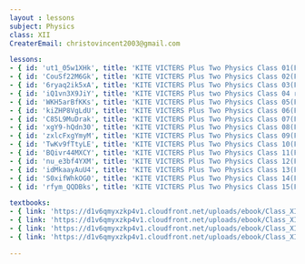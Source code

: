 ```yaml
--- 
layout : lessons 
subject: Physics
class: XII
CreaterEmail: christovincent2003@gmail.com

lessons:
- { id: 'ut1_05w1XHk', title: 'KITE VICTERS Plus Two Physics Class 01(First Bell-ഫസ്റ്റ് ബെല്‍)' }
- { id: 'CouSf22M6Gk', title: 'KITE VICTERS Plus Two Physics Class 02(First Bell-ഫസ്റ്റ് ബെല്‍)' }
- { id: '6ryaq2ik5xA', title: 'KITE VICTERS Plus Two Physics Class 03(First Bell-ഫസ്റ്റ് ബെല്‍)' }
- { id: 'iQ1vn3X9JiY', title: 'KITE VICTERS Plus two Physics Class 04 reload(First Bell-ഫസ്റ്റ് ബെല്‍)' }
- { id: 'WKH5arBfKKs', title: 'KITE VICTERS Plus Two Physics Class 05(First Bell-ഫസ്റ്റ് ബെല്‍)' }
- { id: 'kiZHP8VgLdU', title: 'KITE VICTERS Plus Two Physics Class 06(First Bell-ഫസ്റ്റ് ബെല്‍)' }
- { id: 'C85L9MuDrak', title: 'KITE VICTERS Plus Two Physics Class 07(First Bell-ഫസ്റ്റ് ബെല്‍)' }
- { id: 'xgY9-hQdn30', title: 'KITE VICTERS Plus Two Physics Class 08(First Bell-ഫസ്റ്റ് ബെല്‍)' }
- { id: 'zxlcFxgYmyM', title: 'KITE VICTERS Plus Two Physics Class 09(First Bell-ഫസ്റ്റ് ബെല്‍)' }
- { id: 'TwKv9fTtyLE', title: 'KITE VICTERS Plus Two Physics Class 10(First Bell-ഫസ്റ്റ് ബെല്‍)' }
- { id: 'BQivr44MXCY', title: 'KITE VICTERS Plus Two Physics Class 11(First Bell-ഫസ്റ്റ് ബെല്‍)' }
- { id: 'nu_e3bf4YXM', title: 'KITE VICTERS Plus Two Physics Class 12(First Bell-ഫസ്റ്റ് ബെല്‍)' }
- { id: 'idMkaayAuU4', title: 'KITE VICTERS Plus Two Physics Class 13(First Bell-ഫസ്റ്റ് ബെല്‍)' }
- { id: 'S0xifWhkOG0', title: 'KITE VICTERS Plus Two Physics Class 14(First Bell-ഫസ്റ്റ് ബെല്‍)' }
- { id: 'rfym_QQDBks', title: 'KITE VICTERS Plus Two Physics Class 15(First Bell-ഫസ്റ്റ് ബെല്‍)' }

textbooks:
- { link: 'https://d1v6qmyxzkp4v1.cloudfront.net/uploads/ebook/Class_XII/Physics/Physics_1.pdf', title: 'Physics Part -1' , medium: 'English' }
- { link: 'https://d1v6qmyxzkp4v1.cloudfront.net/uploads/ebook/Class_XII/Physics/Physics_2.pdf', title: 'Physics Part -2' , medium: 'English' }
- { link: 'https://d1v6qmyxzkp4v1.cloudfront.net/uploads/ebook/Class_XII/MAL_MED/Physics%20Part%201.pdf', title: 'Physics Part -1' , medium: 'Malayalam' }
- { link: 'https://d1v6qmyxzkp4v1.cloudfront.net/uploads/ebook/Class_XII/MAL_MED/Physics%20Part_II.pdf', title: 'Physics Part -2' , medium: 'Malayalam' }

--- 
```

